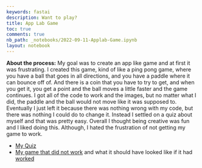 ```yaml
---
keywords: fastai
description: Want to play?
title: App Lab Game
toc: true
comments: true
nb_path: _notebooks/2022-09-11-Applab-Game.ipynb
layout: notebook
---
```


<!--
#################################################
### THIS FILE WAS AUTOGENERATED! DO NOT EDIT! ###
#################################################
# file to edit: _notebooks/2022-09-11-Applab-Game.ipynb
-->

<div class="container" id="notebook-container">
        
<div class="cell border-box-sizing text_cell rendered"><div class="inner_cell">
<div class="text_cell_render border-box-sizing rendered_html">
<p><strong>About the process:</strong>
My goal was to create an app like game and at first it was frustrating. I created this game, kind of like a ping pong game, where you have a ball that goes in all directions, and you have a paddle where it can bounce off of. And there is a coin that you have to try to get, and when you get it, you get a point and the ball moves a little faster and the game continues. I got all of the code to work and the images, but no matter what I did, the paddle and the ball would not move like it was supposed to. Eventually I just left it because there was nothing wrong with my code, but there was nothing I could do to change it. Instead I settled on a quiz about myself and that was pretty easy. Overall I thought being creative was fun and I liked doing this. Although, I hated  the frustration of not getting my game to work.</p>

</div>
</div>
</div>
<div class="cell border-box-sizing text_cell rendered"><div class="inner_cell">
<div class="text_cell_render border-box-sizing rendered_html">
<ul>
<li><a href="https://studio.code.org/projects/applab/T532vH_8KnirH8HXz5fc4TgQNOcbOYa0intD1btJQJg/edit">My Quiz</a></li>
<li><a href="https://studio.code.org/projects/applab/X2w0BKzhDXccGhEPdlKOnNaGb36-8cleqPNxKKp9LXA/edit">My game that did not work</a> and what it should have looked like if it had <a href="https://studio.code.org/projects/applab/9HTvroiKU-6z5gZWaYcenaqqsViR7dAfn6GKGGdgwJo/edit">worked</a></li>
</ul>

</div>
</div>
</div>
</div>
 

